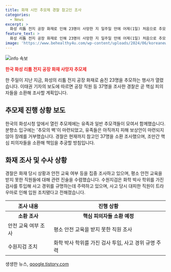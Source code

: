 ```yaml
---
title: 화재 시민 추모제 경찰 참고인 조사
categories:
  - News
excerpt: >
  화성 리튬 전지 공장 화재로 인해 23명이 사망한 지 일주일 만에 어제(1일) 처음으로 추모제가 열렸습니다. 유족들은 아리셀 측의 진정성 있는 피해 보상안을 요구하며 장례를 거부하고, 경찰은 핵심 피의자들을 소환해 책임을 추궁할 계획입니다. 사고 경위 규명을 위해 수원지검이 수사전담팀을 편성하고, 입원 조치된 직원의 112 신고가 경찰에 접수됐습니다. (150자)
feature_text: >
  화성 리튬 전지 공장 화재로 인해 23명이 사망한 지 일주일 만에 어제(1일) 처음으로 추모제가 열렸습니다. 유족들은 아리셀 측의 진정성 있는 피해 보상안을 요구하며 장례를 거부하고, 경찰은 핵심 피의자들을 소환해 책임을 추궁할 계획입니다. 사고 경위 규명을 위해 수원지검이 수사전담팀을 편성하고, 입원 조치된 직원의 112 신고가 경찰에 접수됐습니다. (150자)
image: 'https://www.behealthy4u.com/wp-content/uploads/2024/06/koreanews.jpg'
---
```


<p><img src="https://www.behealthy4u.com/wp-content/uploads/2024/06/koreanews.jpg" alt="info 속보" /></p>

<p><b><span style="color: #ee2323;">한국 화성 리튬 전지 공장 화재 사망자 추모제</span></b></p>

<p data-ke-size="size16">한 주일이 지난 지금, 화성의 리튬 전지 공장 화재로 숨진 23명을 추모하는 행사가 열렸습니다. 이태권 기자의 보도에 따르면 공장 직원 등 37명을 조사한 경찰은 곧 핵심 피의자들을 소환해 조사할 계획입니다.</p>

<h2 data-ke-size="size26">추모제 진행 상황 보도</h2>

<p data-ke-size="size16">한국의 화성시청 앞에서 열린 추모제에는 유족과 일반 추모객들이 모여서 함께했습니다. 분향소 입구에는 '추모의 벽'이 마련되었고, 유족들은 아직까지 피해 보상안이 마련되지 않아 장례를 거부했습니다. 경찰은 현재까지 참고인 37명을 소환 조사했으며, 조만간 핵심 피의자들을 소환해 책임을 추궁할 방침입니다.</p>

<h2 data-ke-size="size26">화재 조사 및 수사 상황</h2>

<p data-ke-size="size16">경찰은 화재 당시 상황과 안전 교육 여부 등을 집중 조사하고 있으며, 평소 안전 교육을 받지 못한 직원들에 대해 관련 진술을 수렴했습니다. 수원지검은 화학 박사 학위를 가진 검사를 투입해 사고 경위를 규명하는데 주력하고 있으며, 사고 당시 대피한 직원이 트라우마로 인해 입원 조치됐다고 전해졌습니다.</p>

<table>
    <thead>
        <tr>
            <th>조사 내용</th>
            <th>진행 상황</th>
        </tr>
    </thead>
    <tbody>
        <tr>
            <td style="text-align: center; height: 17px;"><b>소환 조사</b></td>
            <td style="text-align: center; height: 17px;"><b>핵심 피의자들 소환 예정</b></td>
        </tr>
        <tr>
            <td>안전 교육 여부 조사</td>
            <td>평소 안전 교육을 받지 못한 직원 조사</td>
        </tr>
        <tr>
            <td>수원지검 조치</td>
            <td>화학 박사 학위를 가진 검사 투입, 사고 경위 규명 주력</td>
        </tr>
    </tbody>
</table>
생생한 뉴스, <a href="https://qoogle.tistory.com" rel="dofollow">qoogle.tistory.com</a>


